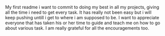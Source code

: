My first readme  i want to commit to doing my best in all my projects, giving all the time i need to get every task. It has really not been easy but i will keep pushing untill i get to where i am supposed to be.
I want to appreciate everyone that has taken his or her time to guide and teach me on how to go about various task. I am really grateful for all the encouragements too.
